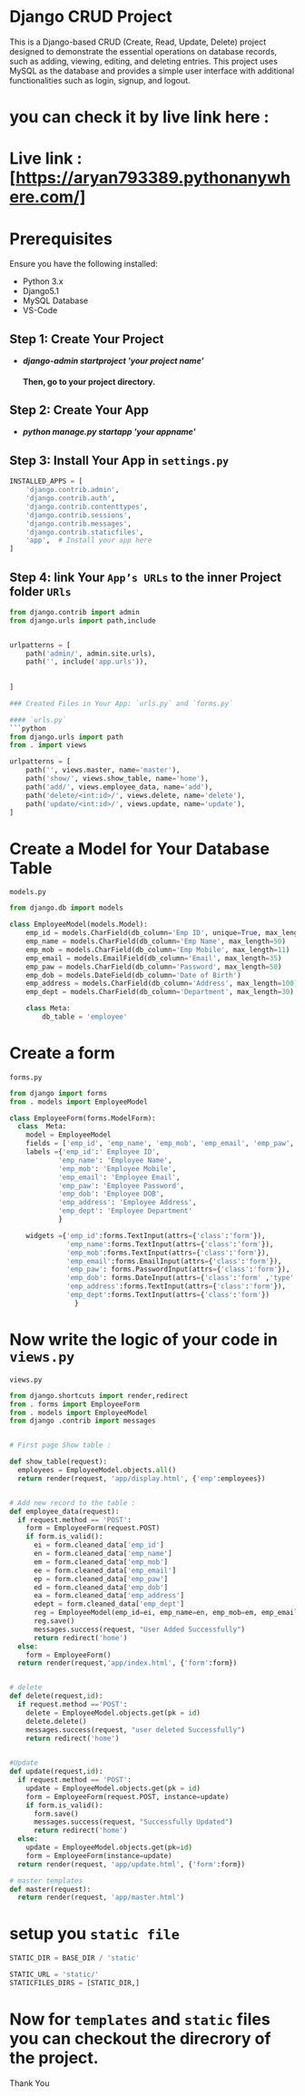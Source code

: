 # Django CRUD Project
This is a Django-based CRUD (Create, Read, Update, Delete) project designed to demonstrate the essential operations on database records, such as adding, viewing, editing, and deleting entries. This project uses MySQL as the database and provides a simple user interface with additional functionalities such as login, signup, and logout.

# you can check it by live link here :
# Live link :[https://aryan793389.pythonanywhere.com/]
# Prerequisites
Ensure you have the following installed:

- Python 3.x
- Django5.1
- MySQL Database
- VS-Code

## Step 1: Create Your Project
- ***django-admin startproject 'your project name'***

  #### Then, go to your project directory.

## Step 2: Create Your App
- ***python manage.py startapp 'your appname'***

## Step 3: Install Your App in `settings.py`

```python
INSTALLED_APPS = [
    'django.contrib.admin',
    'django.contrib.auth',
    'django.contrib.contenttypes',
    'django.contrib.sessions',
    'django.contrib.messages',
    'django.contrib.staticfiles',
    'app',  # Install your app here
]
```
## Step 4: link Your `App’s URLs` to the inner Project folder `URls`
```python
from django.contrib import admin
from django.urls import path,include


urlpatterns = [
    path('admin/', admin.site.urls),
    path('', include('app.urls')),
    
    
]

### Created Files in Your App: `urls.py` and `forms.py`

#### `urls.py`
```python
from django.urls import path
from . import views

urlpatterns = [
    path('', views.master, name='master'),
    path('show/', views.show_table, name='home'),
    path('add/', views.employee_data, name='add'),
    path('delete/<int:id>/', views.delete, name='delete'),
    path('update/<int:id>/', views.update, name='update'),
]
```

# Create a Model for Your Database Table
`models.py`
```python
from django.db import models

class EmployeeModel(models.Model):
    emp_id = models.CharField(db_column='Emp ID', unique=True, max_length=20, null=True)
    emp_name = models.CharField(db_column='Emp Name', max_length=50)
    emp_mob = models.CharField(db_column='Emp Mobile', max_length=11)
    emp_email = models.EmailField(db_column='Email', max_length=35)  
    emp_paw = models.CharField(db_column='Password', max_length=50)  
    emp_dob = models.DateField(db_column='Date of Birth')
    emp_address = models.CharField(db_column='Address', max_length=100)
    emp_dept = models.CharField(db_column='Department', max_length=30)

    class Meta:
        db_table = 'employee'
```
# Create a form
`forms.py`
```python
from django import forms
from . models import EmployeeModel

class EmployeeForm(forms.ModelForm):
  class  Meta:
    model = EmployeeModel
    fields = ['emp_id', 'emp_name', 'emp_mob', 'emp_email', 'emp_paw', 'emp_dob', 'emp_address', 'emp_dept']
    labels ={'emp_id':' Employee ID',
            'emp_name': 'Employee Name',
            'emp_mob': 'Employee Mobile',
            'emp_email': 'Employee Email',
            'emp_paw': 'Employee Password',
            'emp_dob': 'Employee DOB',
            'emp_address': 'Employee Address',
            'emp_dept': 'Employee Department'
            }

    widgets ={'emp_id':forms.TextInput(attrs={'class':'form'}),
              'emp_name':forms.TextInput(attrs={'class':'form'}),
              'emp_mob':forms.TextInput(attrs={'class':'form'}),
              'emp_email':forms.EmailInput(attrs={'class':'form'}),
              'emp_paw': forms.PasswordInput(attrs={'class':'form'}),
              'emp_dob': forms.DateInput(attrs={'class':'form' ,'type':'date'}),
              'emp_address':forms.TextInput(attrs={'class':'form'}),
              'emp_dept':forms.TextInput(attrs={'class':'form'})
                }
```
# Now write the logic of your code in `views.py`
`views.py`
```python
from django.shortcuts import render,redirect
from . forms import EmployeeForm
from . models import EmployeeModel
from django .contrib import messages


# First page Show table :

def show_table(request): 
  employees = EmployeeModel.objects.all()
  return render(request, 'app/display.html', {'emp':employees})


# Add new record to the table : 
def employee_data(request):
  if request.method == 'POST':
    form = EmployeeForm(request.POST)
    if form.is_valid():
      ei = form.cleaned_data['emp_id']
      en = form.cleaned_data['emp_name']
      em = form.cleaned_data['emp_mob']
      ee = form.cleaned_data['emp_email']
      ep = form.cleaned_data['emp_paw']
      ed = form.cleaned_data['emp_dob']
      ea = form.cleaned_data['emp_address']
      edept = form.cleaned_data['emp_dept']
      reg = EmployeeModel(emp_id=ei, emp_name=en, emp_mob=em, emp_email=ee, emp_paw=ep, emp_dob=ed, emp_address=ea, emp_dept=edept)
      reg.save() 
      messages.success(request, "User Added Successfully")
      return redirect('home')
  else:
    form = EmployeeForm()
  return render(request,'app/index.html', {'form':form})


# delete
def delete(request,id):
  if request.method =='POST':
    delete = EmployeeModel.objects.get(pk = id)
    delete.delete()
    messages.success(request, "user deleted Successfully")
    return redirect('home')
  

#Update
def update(request,id):
  if request.method == 'POST':
    update = EmployeeModel.objects.get(pk = id)
    form = EmployeeForm(request.POST, instance=update)
    if form.is_valid():
      form.save()
      messages.success(request, "Successfully Updated")
      return redirect('home')
  else:
    update = EmployeeModel.objects.get(pk=id)
    form = EmployeeForm(instance=update)
  return render(request, 'app/update.html', {'form':form})    

# master templates
def master(request):
  return render(request, 'app/master.html')
```
# setup you `static file`
```python
STATIC_DIR = BASE_DIR / 'static'

STATIC_URL = 'static/'
STATICFILES_DIRS = [STATIC_DIR,]
```
# Now for `templates` and `static` files you can checkout the direcrory of the project.
Thank You










